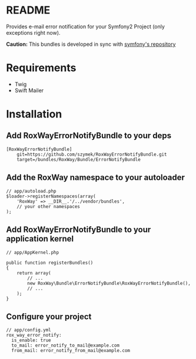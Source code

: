 README
======

Provides e-mail error notification for your Symfony2 Project (only exceptions right now).

**Caution:** This bundles is developed in sync with [symfony's repository](https://github.com/symfony/symfony)

Requirements
============

- Twig
- Swift Mailer

Installation
============

Add RoxWayErrorNotifyBundle to your deps
------------------------------------------

    [RoxWayErrorNotifyBundle]
	    git=https://github.com/szymek/RoxWayErrorNotifyBundle.git
	    target=/bundles/RoxWay/Bundle/ErrorNotifyBundle

Add the RoxWay namespace to your autoloader
----------------------------------------

    // app/autoload.php
    $loader->registerNamespaces(array(
        'RoxWay' => __DIR__.'/../vendor/bundles',
        // your other namespaces
    );

Add RoxWayErrorNotifyBundle to your application kernel
-----------------------------------------

    // app/AppKernel.php

    public function registerBundles()
    {
        return array(
            // ...
            new RoxWay\Bundle\ErrorNotifyBundle\RoxWayErrorNotifyBundle(),
            // ...
        );
    }

Configure your project
----------------------
	// app/config.yml
	rox_way_error_notify:
	  is_enable: true
	  to_mail: error_notify_to_mail@example.com
	  from_mail: error_notify_from_mail@example.com